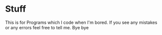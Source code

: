 # Stuff

This is for Programs which I code when I'm bored.
If you see any mistakes or any errors feel free to tell me.
Bye bye
